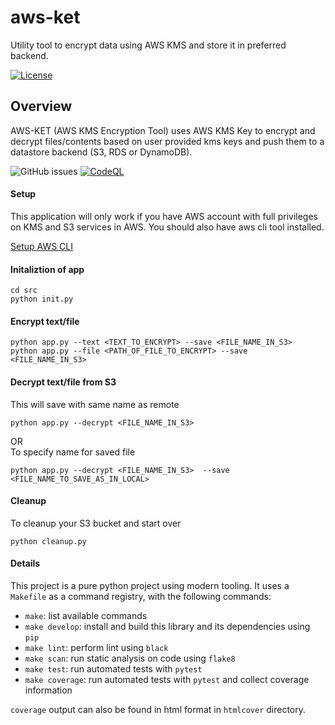 # aws-ket
Utility tool to encrypt data using AWS KMS and store it in preferred backend.

[![License](https://img.shields.io/badge/License-Apache%202.0-blue.svg)](https://opensource.org/licenses/Apache-2.0)

## Overview
AWS-KET (AWS KMS Encryption Tool) uses AWS KMS Key to encrypt and decrypt files/contents based on user provided kms keys and push them to a datastore backend (S3, RDS or DynamoDB).


![GitHub issues](https://img.shields.io/github/issues/sayefiqb/aws-ket)
[![CodeQL](https://github.com/sayefiqb/aws-ket/actions/workflows/github-code-scanning/codeql/badge.svg?branch=main)](https://github.com/sayefiqb/aws-ket/actions/workflows/github-code-scanning/codeql)

#### Setup

This application will only work if you have AWS account with full privileges on KMS and S3 services in AWS. You should also have aws cli tool installed.

[Setup AWS CLI](https://docs.aws.amazon.com/cli/latest/userguide/cli-configure-quickstart.html)


#### Initaliztion of app
```
cd src
python init.py
```

#### Encrypt text/file
```
python app.py --text <TEXT_TO_ENCRYPT> --save <FILE_NAME_IN_S3> 
python app.py --file <PATH_OF_FILE_TO_ENCRYPT> --save <FILE_NAME_IN_S3>
```

#### Decrypt text/file from S3
This will save with same name as remote
```
python app.py --decrypt <FILE_NAME_IN_S3> 
```
OR 
<br />
To specify name for saved file
```
python app.py --decrypt <FILE_NAME_IN_S3>  --save <FILE_NAME_TO_SAVE_AS_IN_LOCAL>
```

#### Cleanup
To cleanup your S3 bucket and start over
```
python cleanup.py
```


#### Details
This project is a pure python project using modern tooling. It uses a `Makefile` as a command registry, with the following commands:
- `make`: list available commands
- `make develop`: install and build this library and its dependencies using `pip`
- `make lint`: perform lint using `black`
- `make scan`: run static analysis on code using `flake8`
- `make test`: run automated tests with `pytest`
- `make coverage`: run automated tests with `pytest` and collect coverage information

`coverage` output can also be found in html format in `htmlcover` directory.
